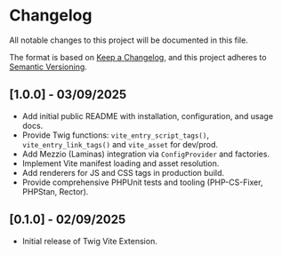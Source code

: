# Changelog

All notable changes to this project will be documented in this file.

The format is based on [Keep a Changelog](https://keepachangelog.com/en/1.0.0/),
and this project adheres to [Semantic Versioning](https://semver.org/spec/v2.0.0.html).

## [1.0.0] - 03/09/2025
- Add initial public README with installation, configuration, and usage docs.
- Provide Twig functions: `vite_entry_script_tags()`, `vite_entry_link_tags()` and `vite_asset` for dev/prod.
- Add Mezzio (Laminas) integration via `ConfigProvider` and factories.
- Implement Vite manifest loading and asset resolution.
- Add renderers for JS and CSS tags in production build.
- Provide comprehensive PHPUnit tests and tooling (PHP-CS-Fixer, PHPStan, Rector).

## [0.1.0] - 02/09/2025
- Initial release of Twig Vite Extension.

